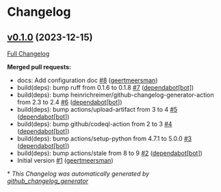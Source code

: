 # Changelog

## [v0.1.0](https://github.com/geertmeersman/cloudlibrary/tree/v0.1.0) (2023-12-15)

[Full Changelog](https://github.com/geertmeersman/cloudlibrary/compare/190c10535af235c7090507887c60b028ce21e64a...v0.1.0)

**Merged pull requests:**

- docs: Add configuration doc [\#8](https://github.com/geertmeersman/cloudlibrary/pull/8) ([geertmeersman](https://github.com/geertmeersman))
- build\(deps\): bump ruff from 0.1.6 to 0.1.8 [\#7](https://github.com/geertmeersman/cloudlibrary/pull/7) ([dependabot[bot]](https://github.com/apps/dependabot))
- build\(deps\): bump heinrichreimer/github-changelog-generator-action from 2.3 to 2.4 [\#6](https://github.com/geertmeersman/cloudlibrary/pull/6) ([dependabot[bot]](https://github.com/apps/dependabot))
- build\(deps\): bump actions/upload-artifact from 3 to 4 [\#5](https://github.com/geertmeersman/cloudlibrary/pull/5) ([dependabot[bot]](https://github.com/apps/dependabot))
- build\(deps\): bump github/codeql-action from 2 to 3 [\#4](https://github.com/geertmeersman/cloudlibrary/pull/4) ([dependabot[bot]](https://github.com/apps/dependabot))
- build\(deps\): bump actions/setup-python from 4.7.1 to 5.0.0 [\#3](https://github.com/geertmeersman/cloudlibrary/pull/3) ([dependabot[bot]](https://github.com/apps/dependabot))
- build\(deps\): bump actions/stale from 8 to 9 [\#2](https://github.com/geertmeersman/cloudlibrary/pull/2) ([dependabot[bot]](https://github.com/apps/dependabot))
- Initial version [\#1](https://github.com/geertmeersman/cloudlibrary/pull/1) ([geertmeersman](https://github.com/geertmeersman))



\* *This Changelog was automatically generated by [github_changelog_generator](https://github.com/github-changelog-generator/github-changelog-generator)*
